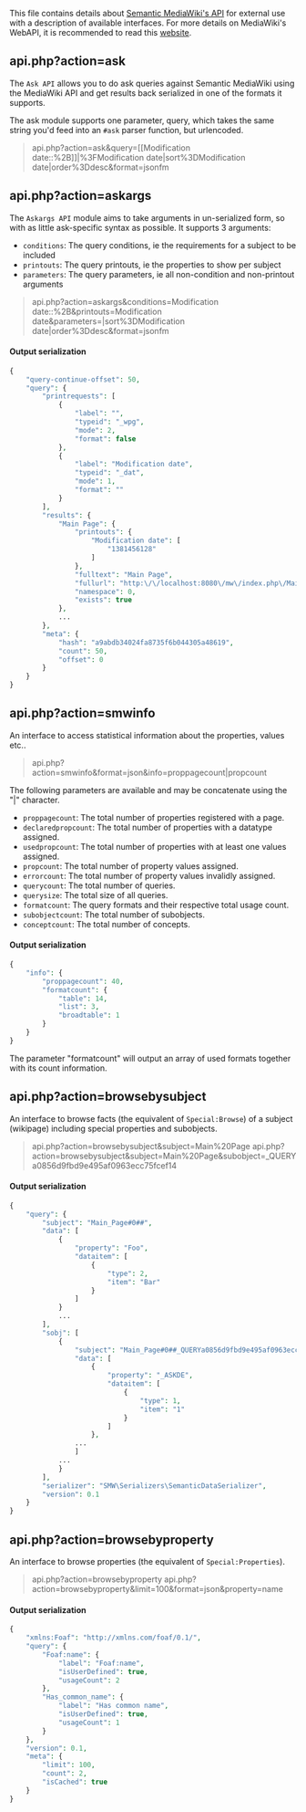 This file contains details about [Semantic MediaWiki's API][smwapi] for external use with a description
of available interfaces. For more details on MediaWiki's WebAPI, it is recommended to read this [website][mwapi].

## api.php?action=ask
The `Ask API` allows you to do ask queries against Semantic MediaWiki using the MediaWiki API and get results back serialized in one of the formats it supports.

The ask module supports one parameter, query, which takes the same string you'd feed into an `#ask` parser function, but urlencoded.

> api.php?action=ask&query=[[Modification date::%2B]]|%3FModification date|sort%3DModification date|order%3Ddesc&format=jsonfm

## api.php?action=askargs
The `Askargs API` module aims to take arguments in un-serialized form, so with as little ask-specific syntax as possible. It supports 3 arguments:

* `conditions`: The query conditions, ie the requirements for a subject to be included
* `printouts`: The query printouts, ie the properties to show per subject
* `parameters`: The query parameters, ie all non-condition and non-printout arguments

> api.php?action=askargs&conditions=Modification date::%2B&printouts=Modification date&parameters=|sort%3DModification date|order%3Ddesc&format=jsonfm

#### Output serialization
```php
{
	"query-continue-offset": 50,
	"query": {
		"printrequests": [
			{
				"label": "",
				"typeid": "_wpg",
				"mode": 2,
				"format": false
			},
			{
				"label": "Modification date",
				"typeid": "_dat",
				"mode": 1,
				"format": ""
			}
		],
		"results": {
			"Main Page": {
				"printouts": {
					"Modification date": [
						"1381456128"
					]
				},
				"fulltext": "Main Page",
				"fullurl": "http:\/\/localhost:8080\/mw\/index.php\/Main_Page",
				"namespace": 0,
				"exists": true
			},
			...
		},
		"meta": {
			"hash": "a9abdb34024fa8735f6b044305a48619",
			"count": 50,
			"offset": 0
		}
	}
}
```

## api.php?action=smwinfo
An interface to access statistical information about the properties, values etc..

> api.php?action=smwinfo&format=json&info=proppagecount|propcount

The following parameters are available and may be concatenate using the "|" character.
* `proppagecount`: The total number of properties registered with a page.
* `declaredpropcount`: The total number of properties with a datatype assigned.
* `usedpropcount`: The total number of properties with at least one values assigned.
* `propcount`: The total number of property values assigned.
* `errorcount`: The total number of property values invalidly assigned.
* `querycount`: The total number of queries.
* `querysize`: The total size of all queries.
* `formatcount`: The query formats and their respective total usage count.
* `subobjectcount`: The total number of subobjects.
* `conceptcount`: The total number of concepts.

#### Output serialization

```php
{
	"info": {
		"proppagecount": 40,
		"formatcount": {
			"table": 14,
			"list": 3,
			"broadtable": 1
		}
	}
}
```
The parameter "formatcount" will output an array of used formats together with its count information.

## api.php?action=browsebysubject
An interface to browse facts (the equivalent of `Special:Browse`) of a subject (wikipage) including special properties and subobjects.

> api.php?action=browsebysubject&subject=Main%20Page
> api.php?action=browsebysubject&subject=Main%20Page&subobject=_QUERYa0856d9fbd9e495af0963ecc75fcef14

#### Output serialization
```php
{
	"query": {
		"subject": "Main_Page#0##",
		"data": [
			{
				"property": "Foo",
				"dataitem": [
					{
						"type": 2,
						"item": "Bar"
					}
				]
			}
			...
		],
		"sobj": [
			{
				"subject": "Main_Page#0##_QUERYa0856d9fbd9e495af0963ecc75fcef14",
				"data": [
					{
						"property": "_ASKDE",
						"dataitem": [
							{
								"type": 1,
								"item": "1"
							}
						]
					},
				...
				]
			...
			}
		],
		"serializer": "SMW\Serializers\SemanticDataSerializer",
		"version": 0.1
	}
}
```

## api.php?action=browsebyproperty
An interface to browse properties (the equivalent of `Special:Properties`).

> api.php?action=browsebyproperty
> api.php?action=browsebyproperty&limit=100&format=json&property=name

#### Output serialization

```php
{
    "xmlns:Foaf": "http://xmlns.com/foaf/0.1/",
    "query": {
        "Foaf:name": {
            "label": "Foaf:name",
            "isUserDefined": true,
            "usageCount": 2
        },
        "Has_common_name": {
            "label": "Has common name",
            "isUserDefined": true,
            "usageCount": 1
        }
    },
    "version": 0.1,
    "meta": {
        "limit": 100,
        "count": 2,
        "isCached": true
    }
}
```

[mwapi]: https://www.mediawiki.org/wiki/API:Main_page "API:Main_page"
[smwapi]: https://www.semantic-mediawiki.org/wiki/Help:API "Help:API"
